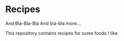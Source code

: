 # Recipes


And Bla-Bla-Bla
And bla-bla more...

This repository contains recipes for some foods I like.
